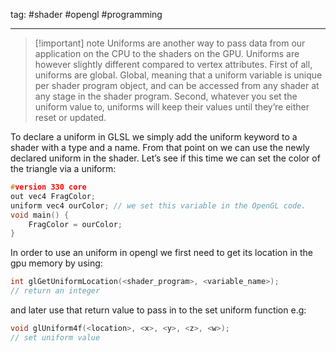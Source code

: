 tag: #shader #opengl #programming

---
> [!important] note
> Uniforms are another way to pass data from our application on the CPU to the shaders on the GPU. Uniforms are however slightly different compared to vertex attributes. First of all, uniforms are global. Global, meaning that a uniform variable is unique per shader program object, and can be accessed from any shader at any stage in the shader program. Second, whatever you set the uniform value to, uniforms will keep their values until they’re either reset or updated.

To declare a uniform in GLSL we simply add the uniform keyword to a shader with a type and a name. From that point on we can use the newly declared uniform in the shader. Let’s see if this time we can set the color of the triangle via a uniform:

```cpp
#version 330 core
out vec4 FragColor;
uniform vec4 ourColor; // we set this variable in the OpenGL code.
void main() {
    FragColor = ourColor;
}
```

In order to use an uniform in opengl we first need to get its location in the gpu memory by using:

```cpp
int glGetUniformLocation(<shader_program>, <variable_name>);
// return an integer
```

and later use that return value to pass in to the set uniform function e.g:

```cpp
void glUniform4f(<location>, <x>, <y>, <z>, <w>);
// set uniform value
```

